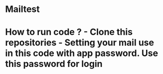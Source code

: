 # Mailtest
<h1>How to run code ?
    -  Clone this repositories
    -  Setting your mail use in this code with app password. Use this password for login
</h1>
